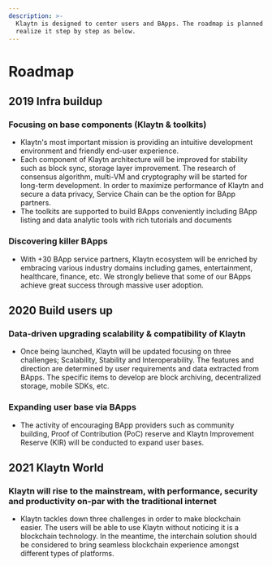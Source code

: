 ```yaml
---
description: >-
  Klaytn is designed to center users and BApps. The roadmap is planned to
  realize it step by step as below.
---
```


# Roadmap <a id="roadmap"></a>

## 2019 Infra buildup <a id="2019-infra-buildup"></a>

### Focusing on base components \(Klaytn & toolkits\) <a id="focusing-on-base-components-klaytn-toolkits"></a>

* Klaytn's most important mission is providing an intuitive development environment and friendly end-user experience.
* Each component of Klaytn architecture will be improved for stability such as block sync, storage layer improvement.  The research of consensus algorithm, multi-VM and cryptography will be started for long-term development.  In order to maximize performance of Klaytn and secure a data privacy, Service Chain can be the option for BApp partners.
* The toolkits are supported to build BApps conveniently including BApp listing and data analytic tools with rich tutorials and documents

### Discovering killer BApps <a id="discovering-killer-bapps"></a>

* With +30 BApp service partners, Klaytn ecosystem will be enriched by embracing various industry domains including games, entertainment, healthcare, finance, etc.  We strongly believe that some of our BApps achieve great success through massive user adoption.

## 2020 Build users up <a id="2020-build-users-up"></a>

### Data-driven upgrading scalability & compatibility of Klaytn <a id="data-driven-upgrading-scalability-compatibility-of-klaytn"></a>

* Once being launched, Klaytn will be updated focusing on three challenges; Scalability, Stability and Interoperability.  The features and direction are determined by user requirements and data extracted from BApps.  The specific items to develop are block archiving, decentralized storage, mobile SDKs, etc.

### Expanding user base via BApps <a id="expanding-user-base-via-bapps"></a>

* The activity of encouraging BApp providers such as community building, Proof of Contribution \(PoC\) reserve and Klaytn Improvement Reserve \(KIR\) will be conducted to expand user bases.

## 2021 Klaytn World <a id="2021-klaytn-world"></a>

### Klaytn will rise to the mainstream, with performance, security and productivity on-par with the traditional internet <a id="klaytn-will-rise-to-the-mainstream-with-performance-security-and-productivity-on"></a>

* Klaytn tackles down three challenges in order to make blockchain easier.  The users will be able to use Klaytn without noticing it is a blockchain technology.  In the meantime, the interchain solution should be considered to bring seamless blockchain experience amongst different types of platforms.

